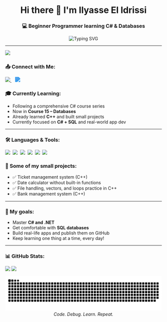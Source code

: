 <div align="center">

  <h1>Hi there 👋 I'm Ilyasse El Idrissi</h1>  
  <h3>💻 Beginner Programmer learning C# & Databases</h3>

  <p>
    <img src="https://readme-typing-svg.herokuapp.com?font=Fira+Code&pause=2000&color=2EF745&center=true&vCenter=true&width=435&lines=Learning+One+Thing+At+A+Time;C%23+%26+SQL+In+Progress;Passionate+About+Problem+Solving;Code.+Debug.+Learn.+Repeat." alt="Typing SVG" />
  </p>

</div>

---

<p align="left">
  <img src="https://komarev.com/ghpvc/?username=IlyasseElIdrissi&style=flat&color=4010B0" height="43"/> <!-- Profile Views -->
</p>

<h3 align="left">📤 Connect with Me:</h3>
<p align="left">
  <a href="mailto:ilyaskobbi578@gmail.com" title="Email Me">
    <img src="https://raw.githubusercontent.com/simple-icons/simple-icons/develop/icons/gmail.svg" height="40" style="transition: transform 0.3s, filter 0.3s;" onmouseover="this.style.transform='scale(1.2)'; this.style.filter='brightness(1.2)';" onmouseout="this.style.transform='scale(1)'; this.style.filter='brightness(1)';"/>
  </a>&nbsp;&nbsp;
  <a href="https://t.me/ilyassekobbi" title="Telegram">
  <img src="https://upload.wikimedia.org/wikipedia/commons/8/82/Telegram_logo.svg" height="40" style="filter: invert(32%) sepia(94%) saturate(2366%) hue-rotate(182deg) brightness(95%) contrast(95%); transition: transform 0.3s, filter 0.3s;" 
       onmouseover="this.style.transform='scale(1.2)'; this.style.filter='invert(50%) sepia(100%) saturate(4000%) hue-rotate(185deg) brightness(105%) contrast(105%)';" 
       onmouseout="this.style.transform='scale(1)'; this.style.filter='invert(32%) sepia(94%) saturate(2366%) hue-rotate(182deg) brightness(95%) contrast(95%)';"/>
</a>

</p>

### 🎓 Currently Learning:

- Following a comprehensive C# course series  
- Now in **Course 15 – Databases**  
- Already learned **C++** and built small projects  
- Currently focused on **C# + SQL** and real-world app dev

---

<h3 align="left">🛠️ Languages & Tools:</h3>
<p align="left">
  <!-- C++ -->
  <img src="https://go-skill-icons.vercel.app/api/icons?i=cpp" height="45"/>&nbsp;
  <!-- C# -->
  <img src="https://go-skill-icons.vercel.app/api/icons?i=cs" height="45"/>&nbsp;
  <!-- .NET -->
  <img src="https://go-skill-icons.vercel.app/api/icons?i=dotnet" height="45"/>&nbsp;
  <!-- SQL Server -->
  <img src="https://go-skill-icons.vercel.app/api/icons?i=sqlserver" height="45"/>&nbsp;
  <!-- Git -->
  <img src="https://go-skill-icons.vercel.app/api/icons?i=git" height="45"/>&nbsp;
  <!-- GitHub -->
  <img src="https://go-skill-icons.vercel.app/api/icons?i=github" height="45"/>&nbsp;
</p>


### 📌 Some of my small projects:

- ✅ Ticket management system (C++)  
- ✅ Date calculator without built-in functions  
- ✅ File handling, vectors, and loops practice in C++  
- ✅ Bank management system (C++)

---

### 🎯 My goals:

- Master **C# and .NET**  
- Get comfortable with **SQL databases**  
- Build real-life apps and publish them on GitHub  
- Keep learning one thing at a time, every day!

---

### 📊 GitHub Stats:

<p align="left">
  <img src="https://github-readme-stats.vercel.app/api/top-langs?username=ilyasse&layout=compact&langs_count=6&theme=tokyonight" height="150"/>
  <img src="https://streak-stats.demolab.com/?user=ilyasse&theme=tokyonight" height="150"/>
</p>


<div align="center">
  <img src="https://raw.githubusercontent.com/platane/snk/output/github-contribution-grid-snake-dark.svg">
  <br>
  <em>Code. Debug. Learn. Repeat.</em>
</div>
